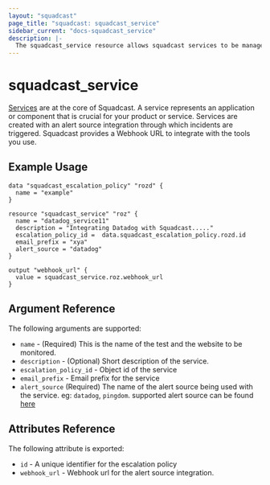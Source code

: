 ```yaml
---
layout: "squadcast"
page_title: "squadcast: squadcast_service"
sidebar_current: "docs-squadcast_service"
description: |-
  The squadcast_service resource allows squadcast services to be managed by Terraform.
---
```


# squadcast\_service

[Services](https://support.squadcast.com/docs/adding-a-service-1) are at the core of Squadcast. A service represents an application or component that is crucial for your product or service. Services are created with an alert source integration through which incidents are triggered. Squadcast provides a Webhook URL to integrate with the tools you use.

## Example Usage

```hcl
data "squadcast_escalation_policy" "rozd" {
  name = "example"
}

resource "squadcast_service" "roz" {
  name = "datadog_service11"
  description = "Integrating Datadog with Squadcast....."
  escalation_policy_id =  data.squadcast_escalation_policy.rozd.id  
  email_prefix = "xya"
  alert_source = "datadog"
}

output "webhook_url" {
  value = squadcast_service.roz.webhook_url
}
```

## Argument Reference

The following arguments are supported:

* `name` - (Required) This is the name of the test and the website to be monitored.
* `description` - (Optional) Short description of the service.
* `escalation_policy_id` - Object id of the service
* `email_prefix` - Email prefix for the service 
* `alert_source` (Required) The name of the alert source being used with the service. eg: `datadog`, `pingdom`. supported alert source can be found [here](https://support.squadcast.com/docs/amazon-cloudwatch-aws)

## Attributes Reference

The following attribute is exported:

* `id` - A unique identifier for the escalation policy
* `webhook_url` - Webhook url for the alert source integration.
